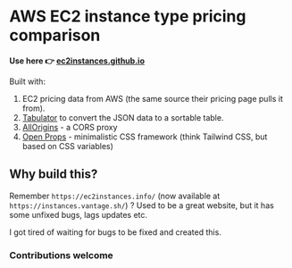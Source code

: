 # AWS EC2 instance type pricing comparison

**Use here 👉 [ec2instances.github.io](https://ec2instances.github.io)**

Built with:

1. EC2 pricing data from AWS (the same source their pricing page pulls it from).
2. [Tabulator](http://tabulator.info/) to convert the JSON data to a sortable table.
3. [AllOrigins](https://allorigins.win/) - a CORS proxy
4. [Open Props](https://open-props.style/) - minimalistic CSS framework (think Tailwind CSS, but based on CSS variables)

## Why build this?

Remember `https://ec2instances.info/` (now available at `https://instances.vantage.sh/`) ? Used to be a great website, but it has some unfixed bugs, lags updates etc.

I got tired of waiting for bugs to be fixed and created this.

### Contributions welcome
